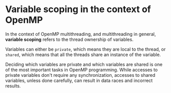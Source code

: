 # Variable scoping in the context of OpenMP

In the context of OpenMP multithreading, and multithreading in general,
**variable scoping** refers to the thread ownership of variables.

Variables can either be `private`, which means they are local to the thread, or
`shared`, which means that all the threads share an instance of the variable.

Deciding which variables are private and which variables are shared is one of
the most important tasks in OpenMP programming. While accesses to private
variables don't require any synchronization, accesses to shared variables,
unless done carefully, can result in data races and incorrect results.
